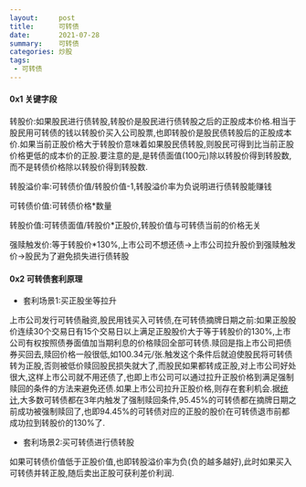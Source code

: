```yaml
---
layout:     post
title:      可转债
date:       2021-07-28
summary:    可转债
categories: 炒股
tags:
 - 可转债
---
```


#### 0x1 关键字段


转股价:如果股民进行债转股,转股价是股民进行债转股之后的正股成本价格.相当于股民用可转债的钱以转股价买入公司股票,也即转股价是股民债转股后的正股成本价.如果当前正股价格大于转股价意味着如果股民债转股,则股民可得到比当前正股价格更低的成本价的正股.要注意的是,是转债面值(100元)除以转股价得到转股数,而不是转债价格除以转股价得到转股数.

转股溢价率:可转债价值/转股价值-1,转股溢价率为负说明进行债转股能赚钱

可转债价值:可转债价格*数量

转股价值:可转债面值/转股价*正股价,转股价值与可转债当前的价格无关

强赎触发价:等于转股价*130%,上市公司不想还债->上市公司拉升股价到强赎触发价->股民为了避免损失进行债转股


#### 0x2 可转债套利原理

+ 套利场景1:买正股坐等拉升

上市公司发行可转债融资,股民用钱买入可转债,在可转债摘牌日期之前:如果正股股价连续30个交易日有15个交易日以上满足正股股价大于等于转股价的130%,上市公司有权按照债券面值加当期利息的价格赎回全部可转债.赎回是指上市公司把债券买回去,赎回价格一般很低,如100.34元/张.触发这个条件后就迫使股民将可转债转为正股,否则被低价赎回股民损失就大了,而股民如果都转成正股,对上市公司好处很大,这样上市公司就不用还债了,也即上市公司可以通过拉升正股价格到满足强制赎回的条件的方法来避免还债.如果上市公司拉升正股价格,则存在套利机会.据[统计][1],大多数可转债都在3年内触发了强制赎回条件,95.45%的可转债都在摘牌日期之前成功被强制赎回了,也即94.45%的可转债对应的正股的股价在可转债退市前都成功拉到转股价的130%了.

+ 套利场景2:买可转债进行债转股

如果可转债价值低于正股价值,也即转股溢价率为负(负的越多越好),此时如果买入可转债并转正股,随后卖出正股可获利差价利润.


[1]: http://www.360doc.com/content/20/0202/20/256040_889299313.shtml
